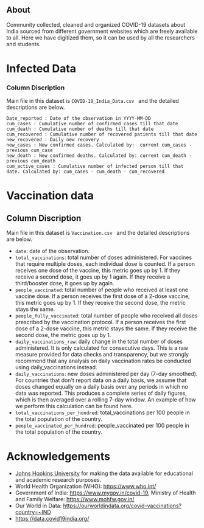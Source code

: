 ## **About**

Community collected, cleaned and organized COVID-19 datasets about India sourced from different government websites which are freely available to all. Here we have digitized them, so it can be used by all the researchers and students.

# Infected Data 
### Column Discription

Main file in this dataset is `COVID-19_India_Data.csv ` and the detailed descriptions are below. 

    Date_reported : Date of the observation in YYYY-MM-DD
    cum_cases : Cumulative number of confirmed cases till that date
    cum_death : Cumulative number of deaths till that date
    cum_recovered : Cumulative number of recovered patients till that date
    new_recovered : Daily new recovery 
    new_cases : New confirmed cases. Calculated by:  current cum_cases - previous cum_case
    new_death : New confirmed deaths. Calculated by: current cum_death - previous cum_death
    cum_active_cases : Cumulative number of infected person till that date. Calculated by: cum_cases - cum_death - cum_recovered
   
  

# Vaccination data

## Column Discription

Main file in this dataset is `Vaccination.csv ` and the detailed descriptions are below. 

- `date`: date of the observation.
- `total_vaccinations`: total number of doses administered. For vaccines that require multiple doses, each individual dose is counted. If a person receives one dose of the vaccine, this metric goes up by 1. If they receive a second dose, it goes up by 1 again. If they receive a third/booster dose, it goes up by again.
- `people_vaccinated`: total number of people who received at least one vaccine dose. If a person receives the first dose of a 2-dose vaccine, this metric goes up by 1. If they receive the second dose, the metric stays the same.
- `people_fully_vaccinated`: total number of people who received all doses prescribed by the vaccination protocol. If a person receives the first dose of a 2-dose vaccine, this metric stays the same. If they receive the second dose, the metric goes up by 1.
- `daily_vaccinations_raw`: daily change in the total number of doses administered. It is only calculated for consecutive days. This is a raw measure provided for data checks and transparency, but we strongly recommend that any analysis on daily vaccination rates be conducted using daily_vaccinations instead.
- `daily_vaccinations`: new doses administered per day (7-day smoothed). For countries that don't report data on a daily basis, we assume that doses changed equally on a daily basis over any periods in which no data was reported. This produces a complete series of daily figures, which is then averaged over a rolling 7-day window. An example of how we perform this calculation can be found here.
- `total_vaccinations_per_hundred`: total_vaccinations per 100 people in the total population of the country.
- `people_vaccinated_per_hundred`: people_vaccinated per 100 people in the total population of the country.






# Acknowledgements

- [Johns Hopkins University](https://github.com/CSSEGISandData/COVID-19) for making the data available for educational and academic research purposes.
- World Health Organization (WHO): https://www.who.int/
- Government of India: https://www.mygov.in/covid-19,  Ministry of Health and Family Welfare: https://www.mohfw.gov.in/
- Our World in Data: https://ourworldindata.org/covid-vaccinations?country=~IND
- https://data.covid19india.org/
